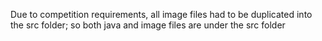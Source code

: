 Due to competition requirements, all image files had to be duplicated into the src folder; so both java and image files are under the src folder
